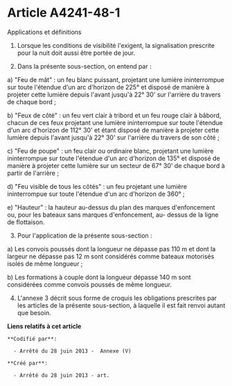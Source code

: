 # Article A4241-48-1

Applications et définitions 

1. Lorsque les conditions de visibilité l'exigent, la signalisation prescrite pour la nuit doit aussi être portée de jour. 

2. Dans la présente sous-section, on entend par : 

a) "Feu de mât" : un feu blanc puissant, projetant une lumière ininterrompue sur toute l'étendue d'un arc d'horizon de 225°
et disposé de manière à projeter cette lumière depuis l'avant jusqu'à 22° 30' sur l'arrière du travers de chaque bord ; 

b) "Feux de côté" : un feu vert clair à tribord et un feu rouge clair à bâbord, chacun de ces feux projetant une lumière
ininterrompue sur toute l'étendue d'un arc d'horizon de 112° 30' et étant disposé de manière à projeter cette lumière depuis
l'avant jusqu'à 22° 30' sur l'arrière du travers de son côté ; 

c) "Feu de poupe" : un feu clair ou ordinaire blanc, projetant une lumière ininterrompue sur toute l'étendue d'un arc
d'horizon de 135° et disposé de manière à projeter cette lumière sur un secteur de 67° 30' de chaque bord à partir de
l'arrière ; 

d) "Feu visible de tous les côtés" : un feu projetant une lumière ininterrompue sur toute l'étendue d'un arc d'horizon de
360° ; 

e) "Hauteur" : la hauteur au-dessus du plan des marques d'enfoncement ou, pour les bateaux sans marques d'enfoncement, au-
dessus de la ligne de flottaison. 

3. Pour l'application de la présente sous-section : 

a) Les convois poussés dont la longueur ne dépasse pas 110 m et dont la largeur ne dépasse pas 12 m sont considérés comme
bateaux motorisés isolés de même longueur ; 

b) Les formations à couple dont la longueur dépasse 140 m sont considérées comme convois poussés de même longueur. 

4. L'annexe 3 décrit sous forme de croquis les obligations prescrites par les articles de la présente sous-section, à
laquelle il est fait renvoi autant que besoin.

**Liens relatifs à cet article**

	**Codifié par**:

	  - Arrêté du 28 juin 2013 -  Annexe (V)

	**Créé par**:

	  - Arrêté du 28 juin 2013 - art.
